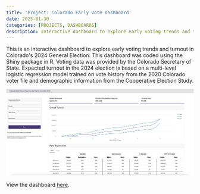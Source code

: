 ```yaml
---
title: 'Project: Colorado Early Vote Dashboard'
date: 2025-01-30 
categories: [PROJECTS, DASHBOARDS]
description: Interactive dashboard to explore early voting trends and turnout in Colorado's 2024 General Election. 
---
```


This is an interactive dashboard to explore early voting trends and turnout in Colorado's 2024 General Election. This dashboard was coded using the Shiny package in R. Voting data was provided by the Colorado Secretary of State. Expected turnout in the 2024 election is based on a multi-level logistic regression model trained on vote history from the 2020 Colorado voter file and demographic information from the Cooperative Election Study. 

![img-description](/assets/ev_dashboard.png)

View the dashboard <a href="https://jakemartinco.shinyapps.io/Nov_dashboard/">here</a>.